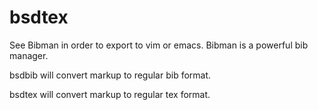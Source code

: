 # bsdtex

See Bibman in order to export to vim or emacs.
Bibman is a powerful bib manager.

bsdbib will convert markup to regular bib format.

bsdtex will convert markup to regular tex format.

